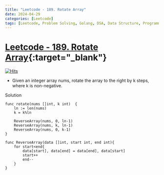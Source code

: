 ```yaml
---
title: "Leetcode - 189. Rotate Array"
date: 2024-04-29
categories: [Leetcode]
tags: [Leetcode, Problem Solving, Golang, DSA, Data Structure, Programming, Algorithm, Array, Math, Two Pointers]
---
```



# [Leetcode - 189. Rotate Array](https://leetcode.com/problems/rotate-array/description/){:target="_blank"}
[![Hits](https://hits.sh/mokhlesurr031.github.io/posts/leetcode-rotate-array.svg)](https://hits.sh/mokhlesurr031.github.io/posts/leetcode-rotate-array/)


- Given an integer array nums, rotate the array to the right by k steps, where k is non-negative.


Solution

```
func rotate(nums []int, k int)  {
    ln := len(nums)
    k = k%ln

    ReverseArray(nums, 0, ln-1)
    ReverseArray(nums, k, ln-1)
    ReverseArray(nums, 0, k-1)
}

func ReverseArray(data []int, start int, end int){
    for start<end{
        data[start], data[end] = data[end], data[start]
        start++
        end--
    }
}
```
